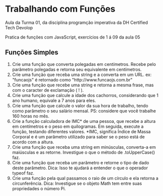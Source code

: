 <h1>Trabalhando com Funções</h1>
<p>Aula da Turma 01, da disciplina programção imperativa da DH Certified Tech Devolop</p>

<p>Pratica de funções com JavaScript, exercícios de 1 á 09 da aula 05</p>

<h2> Funções Simples</h2>

<ol>
<li>Crie uma função que converta polegadas em centímetros. 
Recebe pelo parâmetro polegadas e retorna seu equivalente em centímetros.</li>
<li>Crie uma função que receba uma string e a converta em um URL.
ex: "funcaojs" é retornado como "http://www.funcaojs.com.br"</li>
<li>Crie uma função que recebe uma string e retorna a mesma frase, mas com o caracter de exclamação ( ! ).</li>
<li>Crie uma função que calcule a idade dos cachorros, considerando que 1 ano humano, equivale a 7 anos para eles.</li>
<li>Crie uma função que calcule o valor da sua hora de trabalho, tendo como parâmetro o seu salário mensal.
PS: considere que você trabalhe 160 horas no mês.</li>
<li>Crie a função calculadora de IMC* de uma pessoa, que recebe a altura em centímetros e o peso em quilogramas. Em seguida, execute a função, testando diferentes valores. 
*IMC, significa Índice de Massa Corporal e é um parâmetro utilizado para saber se o peso está de acordo com a altura.</li>
<li>Crie uma função que receba uma string em minúsculas, converta-a em maiúsculas e as retorne. 
Investigue o que o método de .toUpperCase() faz.</li>
<li>Crie uma função que receba um parâmetro e retorne o tipo de dado deste parâmetro.
Dica: Isso te ajudará a entender o que o operador typeof faz.</li>
<li>Crie uma função pela qual passamos o raio de um círculo e ela retorna a circunferência.
Dica: Investigue se o objeto Math tem entre suas propriedades o número Pi.</li>
</ol>



